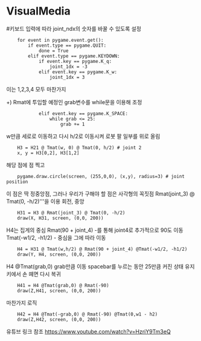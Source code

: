 # VisualMedia

#키보드 입력에 따라 joint_ndx의 숫자를 바꿀 수 있도록 설정

        for event in pygame.event.get():
            if event.type == pygame.QUIT:
                done = True
            elif event.type == pygame.KEYDOWN:
                if event.key == pygame.K_q:
                    joint_1dx = -3
                elif event.key == pygame.K_w:
                    joint_1dx = 3

이는 1,2,3,4 모두 마찬가지

+) Rmat에 투입할 예정인 grab변수를 while문을 이용해 조정

                elif event.key == pygame.K_SPACE:
                    while grab <= 25:
                        grab += 1


w만큼 세로로 이동하고 다시 h/2로 이동시켜 로봇 팔 일부를 위로 올림

        H3 = H21 @ Tmat(w, 0) @ Tmat(0, h/2) # joint 2
        x, y = H3[0,2], H3[1,2]
        
해당 점에 점 찍고
        
        pygame.draw.circle(screen, (255,0,0), (x,y), radius=3) # joint position
        
이 점은 딱 정중앙점, 그러나 우리가 구해야 할 점은 사각형의 꼭짓점
Rmat(joint_3) @ Tmat(0, -h/2)'''을 이용 회전, 중앙
        
        H31 = H3 @ Rmat(joint_3) @ Tmat(0, -h/2)
        draw(X, H31, screen, (0,0, 200))

H4는 집게의 중심
Rmat(90 + joint_4) -를 통해 joint4로 추가적으로 90도 이동
Tmat(-w1/2, -h1/2) - 중심을 그에 따라 이동
        
        H4 = H31 @ Tmat(w,h/2) @ Rmat(90 + joint_4) @Tmat(-w1/2, -h1/2)
        draw(Y, H4, screen, (0,0, 200))
        

H4 @Tmat(grab,0)
grab만큼 이동
spacebar를 누르는 동안 25만큼 커진 상태 유지
키에서 손 뗴면 다시 복귀
        
        H41 = H4 @Tmat(grab,0) @ Rmat(-90)
        draw(Z,H41, screen, (0,0, 200))
        
마찬가지 로직
        
        H42 = H4 @Tmat(-grab,0) @ Rmat(-90) @Tmat(0,w1 - h2) 
        draw(Z,H42, screen, (0,0, 200))
        

유튜브 링크 참조
<https://www.youtube.com/watch?v=HzriY9Tm3eQ>


```

